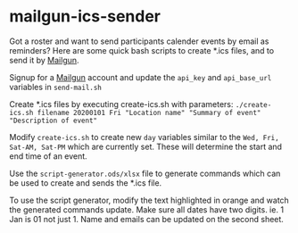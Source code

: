 # mailgun-ics-sender

Got a roster and want to send participants calender events by email as reminders?
Here are some quick bash scripts to create *.ics files, and to send it by [Mailgun](http://www.mailgun.com).

Signup for a [Mailgun](http://www.mailgun.com) account and update the `api_key` and `api_base_url` variables in `send-mail.sh`

Create *.ics files by executing create-ics.sh with parameters:
`./create-ics.sh filename 20200101 Fri "Location name" "Summary of event" "Description of event"`

Modify `create-ics.sh` to create new `day` variables similar to the `Wed, Fri, Sat-AM, Sat-PM` which are currently set. These will determine the start and end time of an event.

Use the `script-generator.ods/xlsx` file to generate commands which can be used to create and sends the *.ics file.

To use the script generator, modify the text highlighted in orange and watch the generated commands update. Make sure all dates have two digits. ie. 1 Jan is 01 not just 1. Name and emails can be updated on the second sheet.
